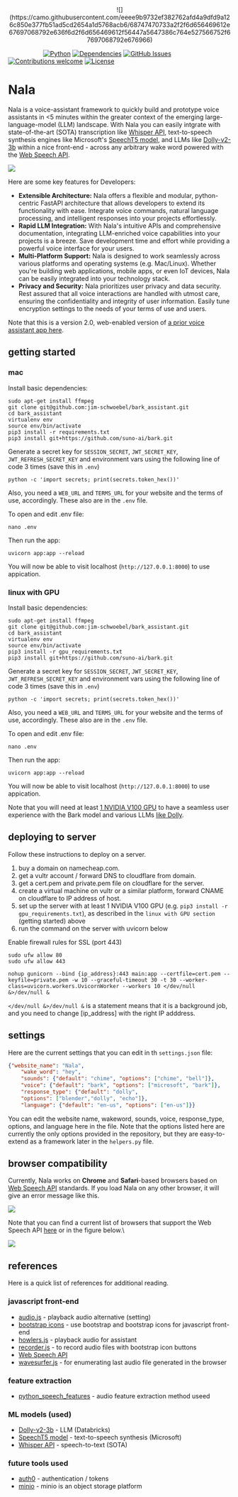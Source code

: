 <center>
![](https://camo.githubusercontent.com/eeee9b9732ef382762afd4a9dfd9a126c850e377fb51ad5cd2654a1d5768acb6/68747470733a2f2f6d656469612e67697068792e636f6d2f6d656469612f56447a5647386c764e527566752f67697068792e676966)
</center>

&nbsp;&nbsp;&nbsp;&nbsp;&nbsp;&nbsp;&nbsp;&nbsp;&nbsp;&nbsp;&nbsp;&nbsp;&nbsp;&nbsp;&nbsp;&nbsp;&nbsp;&nbsp;&nbsp;
[![Python](https://img.shields.io/badge/python-v3.9+-blue.svg)](https://github.com/jim-schwoebel/allie/blob/master/Dockerfile)
[![Dependencies](https://img.shields.io/badge/dependencies-up%20to%20date-brightgreen.svg)]()
[![GitHub Issues](https://img.shields.io/github/issues/anfederico/Clairvoyant.svg)](https://github.com/jim-schwoebel/allie/issues)
[![Contributions welcome](https://img.shields.io/badge/contributions-welcome-orange.svg)](https://github.com/jim-schwoebel/allie/projects)
[![License](https://img.shields.io/badge/license-Apache%202-blue)](https://www.apache.org/licenses/LICENSE-2.0.html)

# Nala
Nala is a voice-assistant framework to quickly build and prototype voice assistants in <5 minutes within the greater context of the emerging large-language-model (LLM) landscape. With Nala you can easily intgrate with state-of-the-art (SOTA) transcription like [Whisper API](https://huggingface.co/docs/transformers/model_doc/whisper), text-to-speech synthesis engines like Microsoft's [SpeechT5 model](https://huggingface.co/microsoft/speecht5_tts), and LLMs like [Dolly-v2-3b](https://huggingface.co/databricks/dolly-v2-3b) within a nice front-end - across any arbitrary wake word powered with the [Web Speech API](https://developer.mozilla.org/en-US/docs/Web/API/Web_Speech_API/Using_the_Web_Speech_API#javascript).

![](https://github.com/jim-schwoebel/bark_assistant/blob/main/static/images/output.gif)

Here are some key features for Developers:

- **Extensible Architecture:** Nala offers a flexible and modular, python-centric FastAPI architecture that allows developers to extend its functionality with ease. Integrate voice commands, natural language processing, and intelligent responses into your projects effortlessly.
- **Rapid LLM Integration:** With Nala's intuitive APIs and comprehensive documentation, integrating LLM-enriched voice capabilities into your projects is a breeze. Save development time and effort while providing a powerful voice interface for your users.
- **Multi-Platform Support:** Nala is designed to work seamlessly across various platforms and operating systems (e.g. Mac/Linux). Whether you're building web applications, mobile apps, or even IoT devices, Nala can be easily integrated into your technology stack.
- **Privacy and Security:** Nala prioritizes user privacy and data security. Rest assured that all voice interactions are handled with utmost care, ensuring the confidentiality and integrity of user information. Easily tune encryption settings to the needs of your terms of use and users.

Note that this is a version 2.0, web-enabled version of [a prior voice assistant app here](https://github.com/jim-schwoebel/nala).

## getting started

### mac 
Install basic dependencies:
```
sudo apt-get install ffmpeg
git clone git@github.com:jim-schwoebel/bark_assistant.git
cd bark_assistant
virtualenv env 
source env/bin/activate
pip3 install -r requirements.txt
pip3 install git+https://github.com/suno-ai/bark.git
```
Generate a secret key for `SESSION_SECRET`, `JWT_SECRET_KEY`, `JWT_REFRESH_SECRET_KEY` and environment vars using the following line of code 3 times (save this in `.env`)
```
python -c 'import secrets; print(secrets.token_hex())'
```
Also, you need a `WEB_URL` and `TERMS_URL` for your website and the terms of use, accordingly. These also are in the `.env` file. 

To open and edit .env file:
```
nano .env
```
Then run the app:
```
uvicorn app:app --reload
```

You will now be able to visit localhost (`http://127.0.0.1:8000`) to use appication.

### linux with GPU
Install basic dependencies:
```
sudo apt-get install ffmpeg
git clone git@github.com:jim-schwoebel/bark_assistant.git
cd bark_assistant
virtualenv env 
source env/bin/activate
pip3 install -r gpu_requirements.txt
pip3 install git+https://github.com/suno-ai/bark.git
```
Generate a secret key for `SESSION_SECRET`, `JWT_SECRET_KEY`, `JWT_REFRESH_SECRET_KEY` and environment vars using the following line of code 3 times (save this in `.env`)
```
python -c 'import secrets; print(secrets.token_hex())'
```
Also, you need a `WEB_URL` and `TERMS_URL` for your website and the terms of use, accordingly. These also are in the `.env` file. 

To open and edit .env file:
```
nano .env
```
Then run the app:
```
uvicorn app:app --reload
```

You will now be able to visit localhost (`http://127.0.0.1:8000`) to use appication.

Note that you will need at least [1 NVIDIA V100 GPU](https://www.vultr.com/products/cloud-gpu/nvidia-a100/) to have a seamless user experience with the Bark model and various LLMs [like Dolly](https://github.com/databrickslabs/dolly).

## deploying to server

Follow these instructions to deploy on a server.

1. buy a domain on namecheap.com.
2. get a vultr account / forward DNS to cloudflare from domain.
3. get a cert.pem and private.pem file on cloudflare for the server.
4. create a virtual machine on vultr or a similar platform, forward CNAME on cloudflare to IP address of host.
5. set up the server with at least 1 NVIDIA V100 GPU (e.g. `pip3 install -r gpu_requirements.txt`), as described in the `linux with GPU section` (getting started) above
6. run the command on the server with uvicorn below

Enable firewall rules for SSL (port 443)
```
sudo ufw allow 80
sudo ufw allow 443
```
```
nohup gunicorn --bind {ip_address}:443 main:app --certfile=cert.pem --keyfile=private.pem -w 10 --graceful-timeout 30 -t 30 --worker-class=uvicorn.workers.UvicornWorker --workers 10 </dev/null &>/dev/null &
```

`</dev/null &>/dev/null &` is a statement means that it is a background job, and you need to change [ip_address] with the right IP adddress.

## settings

Here are the current settings that you can edit in th `settings.json` file:
```json
{"website_name": "Nala",
    "wake_word": "hey", 
    "sounds": {"default": "chime", "options": ["chime", "bell"]}, 
    "voice": {"default": "bark", "options": ["microsoft", "bark"]}, 
    "response_type": {"default": "dolly", 
    "options": ["blender","dolly", "echo"]}, 
    "language": {"default": "en-us", "options": ["en-us"]}}
```

You can edit the website name, wakeword, sounds, voice, response_type, options, and language here in the file. Note that the options listed here are currently the only options provided in the repository, but they are easy-to-extend as a framework later in the `helpers.py` file.

## browser compatibility
Currently, Nala works on **Chrome** and **Safari**-based browsers based on [Web Speech API](https://developer.mozilla.org/en-US/docs/Web/API/Web_Speech_API/Using_the_Web_Speech_API#javascript) standards. If you load Nala on any other browser, it will give an error message like this.

![](https://github.com/jim-schwoebel/bark_assistant/blob/main/static/images/error.png)

Note that you can find a current list of browsers that support the Web Speech API [here](https://caniuse.com/?search=Web%20Speech%20API) or in the figure below.\

![](https://github.com/jim-schwoebel/bark_assistant/blob/main/static/images/wspeeech_api.png?raw=true)

## references 
Here is a quick list of references for additional reading. 

### javascript front-end 
- [audio.js](http://kolber.github.io/audiojs/) - playback audio alternative (setting)
- [bootstrap icons](https://icons.getbootstrap.com/) - use bootstrap and bootstrap icons for javascript front-end
- [howlers.js](https://github.com/goldfire/howler.js) - playback audio for assistant
- [recorder.js](https://github.com/mattdiamond/Recorderjs) - to record audio files with bootstrap icon buttons
- [Web Speech API](https://developer.mozilla.org/en-US/docs/Web/API/Web_Speech_API/Using_the_Web_Speech_API#javascript)
- [wavesurfer.js](https://wavesurfer-js.org/) - for enumerating last audio file generated in the browser
### feature extraction
- [python_speech_features](https://github.com/jim-schwoebel/allie/blob/master/features/audio_features/pspeech_features.py) - audio feature extraction method useed
### ML models (used)
- [Dolly-v2-3b](https://huggingface.co/databricks/dolly-v2-3b) - LLM (Databricks) 
- [SpeechT5 model](https://huggingface.co/microsoft/speecht5_tts) - text-to-speech synthesis (Microsoft)
- [Whisper API](https://huggingface.co/docs/transformers/model_doc/whisper) - speech-to-text (SOTA)
### future tools used
- [auth0](https://github.com/auth0) - authentication / tokens
- [minio](https://github.com/minio/minio) - minio is an object storage platform
